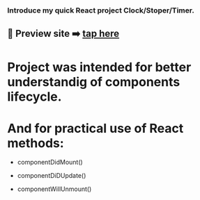 ### Introduce my quick React project Clock/Stoper/Timer.

## 🎥 Preview site :arrow_right: [tap here](https://ultran.github.io/react_timer_stoper/)

# Project was intended for better understandig of components lifecycle.

# And for practical use of React methods:

- componentDidMount()

- componentDiDUpdate()

- componentWillUnmount()
